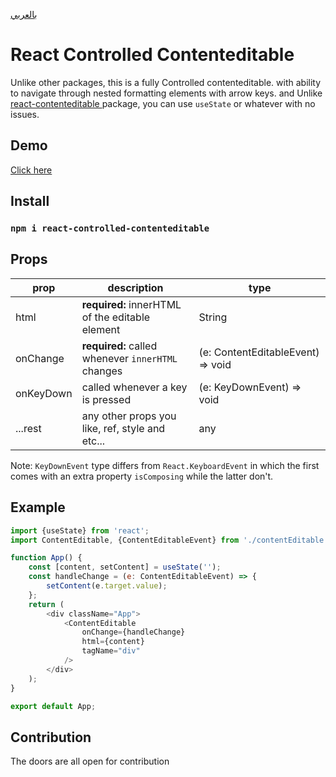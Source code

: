 [بالعربي
](https://github.com/shadigaafar/react-controlled-contenteditable/blob/main/README.ar.md)

# React Controlled Contenteditable

Unlike other packages, this is a fully Controlled contenteditable. with ability to navigate through nested formatting elements with arrow keys. and Unlike
[react-contenteditable
](https://github.com/lovasoa/react-contenteditable) package, you can use `useState` or whatever with no issues.

## Demo

[Click here
](https://64d9jc.csb.app/)

## Install

### `npm i react-controlled-contenteditable`

## Props

| prop      | description                                       | type                              |
| --------- | ------------------------------------------------- | --------------------------------- |
| html      | **required:** innerHTML of the editable element   | String                            |
| onChange  | **required:** called whenever `innerHTML` changes | (e: ContentEditableEvent) => void |
| onKeyDown | called whenever a key is pressed                  | (e: KeyDownEvent) => void         |
| ...rest   | any other props you like, ref, style and etc...   | any                               |

Note: `KeyDownEvent` type differs from `React.KeyboardEvent` in which the first comes with an extra property `isComposing` while the latter don't.

## Example

```javascript
import {useState} from 'react';
import ContentEditable, {ContentEditableEvent} from './contentEditable';

function App() {
	const [content, setContent] = useState('');
	const handleChange = (e: ContentEditableEvent) => {
		setContent(e.target.value);
	};
	return (
		<div className="App">
			<ContentEditable
				onChange={handleChange}
				html={content}
				tagName="div"
			/>
		</div>
	);
}

export default App;
```

## Contribution

The doors are all open for contribution
